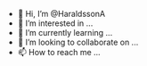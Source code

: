 - 👋 Hi, I’m @HaraldssonA
- 👀 I’m interested in ...
- 🌱 I’m currently learning ...
- 💞️ I’m looking to collaborate on ...
- 📫 How to reach me ...

<!---
HaraldssonA/HaraldssonA is a ✨ special ✨ repository because its `README.md` (this file) appears on your GitHub profile.
You can click the Preview link to take a look at your changes.
--->
